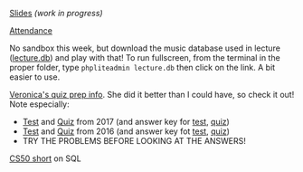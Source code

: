 [Slides](https://docs.google.com/presentation/d/1dsn4xjGMdyskPG7X-sa3uqhvdBB3iSz-sbsyQBktMrs/edit?usp=sharing) _(work in progress)_

[Attendance](https://docs.google.com/forms/d/e/1FAIpQLSdaon-SJlc0inNeTwaY968V4M64LECtyEbZLT0lXxQszqB7Hg/viewform?usp=sf_link)

No sandbox this week, but download the music database used in lecture ([lecture.db](https://cdn.cs50.net/2018/fall/lectures/8/src8/)) and play with that!
To run fullscreen, from the terminal in the proper folder, type `phpliteadmin lecture.db` then click on the link. A bit easier to use.

[Veronica's quiz prep info](https://veronicanutting.github.io/section/quiz). She did it better than I could have, so check it out!
Note especially:
* [Test](http://cdn.cs50.net/2017/fall/test/test.html) and [Quiz](http://cdn.cs50.net/2017/fall/quiz/quiz.html) from 2017 (and answer key for [test](http://cdn.cs50.net/2017/fall/test/key.html), [quiz](http://cdn.cs50.net/2017/fall/quiz/key.html))
* [Test](http://cdn.cs50.net/2016/fall/test/test.html) and [Quiz](http://cdn.cs50.net/2016/fall/quiz/quiz.html) from 2016 (and answer key fot [test](http://cdn.cs50.net/2016/fall/test/key.html), [quiz](http://cdn.cs50.net/2016/fall/quiz/key.html))
* TRY THE PROBLEMS BEFORE LOOKING AT THE ANSWERS!

[CS50 short](https://www.youtube.com/watch?v=xgyc_wOQt2Y&index=2&list=PLhQjrBD2T383avGUWA_h8DeDDSleg8eh_) on SQL
